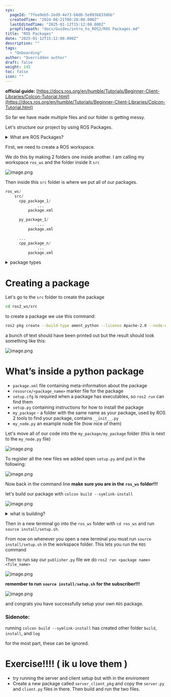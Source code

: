 ```yaml
---
sys:
  pageId: "7fea9eb5-2ed9-4e73-b6d6-5e093b833dbb"
  createdTime: "2024-08-21T00:28:00.000Z"
  lastEditedTime: "2025-01-12T15:12:00.000Z"
  propFilepath: "docs/Guides/intro_to_ROS2/ROS Packages.md"
title: "ROS Packages"
date: "2025-01-12T15:12:00.000Z"
description: ""
tags:
  - "Onboarding"
author: "Overridden author"
draft: false
weight: 145
toc: false
icon: ""
---
```


**official guide:** [https://docs.ros.org/en/humble/Tutorials/Beginner-Client-Libraries/Colcon-Tutorial.html](https://docs.ros.org/en/humble/Tutorials/Beginner-Client-Libraries/Colcon-Tutorial.html)

So far we have made multiple files and our folder is getting messy.

Let's structure our project by using ROS Packages.

<details>

<summary>What are ROS Packages?</summary>

ROS Packages are, as the name implies, packages of code that are highly sharable between ROS developers.

They consist of a folder, `package.xml` file, and source code

```python
      cpp_package_1/
		      ... imagine much code files here ..
          package.xml
```

</details>

First, we need to create a ROS workspace.

We do this by making 2 folders one inside another. I am calling my workspace `ros_ws` and the folder inside it `src`

![image.png](https://prod-files-secure.s3.us-west-2.amazonaws.com/d518164a-d88e-44d1-a4ee-3adb3bd8bce0/70706947-fd18-4537-a67b-e12946812d31/image.png?X-Amz-Algorithm=AWS4-HMAC-SHA256&X-Amz-Content-Sha256=UNSIGNED-PAYLOAD&X-Amz-Credential=ASIAZI2LB46647XXGHC6%2F20250308%2Fus-west-2%2Fs3%2Faws4_request&X-Amz-Date=20250308T190135Z&X-Amz-Expires=3600&X-Amz-Security-Token=IQoJb3JpZ2luX2VjEBoaCXVzLXdlc3QtMiJHMEUCIBoLv9%2BZmPmtEhfGJKgmpeajKFaTe2ZLiTA6enh%2BmQqZAiEAzJUCr%2FEWhoBsWKLwO5A6Tmju2Ya1ZG4f48Yx%2FtLetMAq%2FwMIYxAAGgw2Mzc0MjMxODM4MDUiDFTORTfDeTrDuEx%2BayrcA6HML3olKc2g5Bx6%2Bfl2cQqrH1%2B7pB7i21okAgAS0beu7Gh%2F5y%2FYT%2FtKOA02igePYL%2Bw4qo7RDnM%2BptvAY1%2B5SnxOOwXxXotTXKAkeaJd%2FOlFIp0xU8VG4LrTe9IhPPrIvwsYeJ8KXetANrM7mFtSn1KkYqtzn17YkX%2Bez%2B%2BEbAAKLjE%2FwLkpTamC88xRVTrorpSKCWEf3nqeoNdIEdx0kFZDuF3Bd5zmdBslGJ0YwE3uL2UsE2BUWUPwVMQYe%2BYpdNIU%2BqZaaWWy2kfsEzu%2FDssJoP5j9NTokizXCsIPyDWyaC9h1tNe0Ng0fzakeabp%2FHtT5Wcn6%2FNemN9Rq0A0T7svT8%2Bqks9XlZ849AakWNzfrBzV%2Bw%2B8lNZOFBOtmNgyM9piyTUBsWaJSwOOQkBZzswto5u20FJ8E3Ijb0NKvwSqLtQaXAf5DMLs%2BH6vbKNwA9j2sKa1Q8uKD2Xrurmp3ZhY1MS1rBED7a9wdBpP0xXk%2BrinPObmRjWmgD2zMgH9Ha0cSsjkr0cvrcyHAdpFjo4DKJW7ccmJdJtUMkjPxV6mXDtQbY6yQI92SfqcaAtmX16DSvy6oEyEcubDlLmpqFAdgnt5sLxEST4I10yvZ3Da7pRKLU5%2FHD2LmTRMMuCsr4GOqUBpa8wvzZChFVTYMaRICKpe87oFIsLpY3ZlWkvvWD8JR1YmOl9i0OmwWbdZYDL%2B52URvWUQBYwOEvHjryjLm9ARvMqJvz3EzY370TZIdSMNaa3dImTGAwSEnVAveBoHSKAhegPo7I8UrtxkRiWliMSmcyCL9A4Pe09gu1jotS%2FwODEdUU2ze6Mo0pO4auNVpzWzc1UHHfRVtdrEURQ70VRotncAHwG&X-Amz-Signature=0278288a77673857a6a4507ee20fa911b8a78143bcff27ca548efa625665da88&X-Amz-SignedHeaders=host&x-id=GetObject)

Then inside this `src` folder is where we put all of our packages.

```python
ros_ws/
    src/
      cpp_package_1/
		      ...
          package.xml

      py_package_1/
		      ...
          package.xml

      ...
      cpp_package_n/
		      ...
          package.xml

```

<details>

<summary>package types</summary>

packages can be either `C++` or python.

the intern file structure is different for each but for this guide we will stick to creating python packages

</details>

# Creating a package

Let's go to the `src` folder to create the package

```bash
cd ros2_ws/src
```

to create a package we use this command:

```bash
ros2 pkg create --build-type ament_python --license Apache-2.0 --node-name my_node my_package
```

a bunch of text should have been printed out but the result should look something like this:

![image.png](https://prod-files-secure.s3.us-west-2.amazonaws.com/d518164a-d88e-44d1-a4ee-3adb3bd8bce0/e6cf1e3f-8512-4a3e-b131-079f800bf3e8/image.png?X-Amz-Algorithm=AWS4-HMAC-SHA256&X-Amz-Content-Sha256=UNSIGNED-PAYLOAD&X-Amz-Credential=ASIAZI2LB46647XXGHC6%2F20250308%2Fus-west-2%2Fs3%2Faws4_request&X-Amz-Date=20250308T190135Z&X-Amz-Expires=3600&X-Amz-Security-Token=IQoJb3JpZ2luX2VjEBoaCXVzLXdlc3QtMiJHMEUCIBoLv9%2BZmPmtEhfGJKgmpeajKFaTe2ZLiTA6enh%2BmQqZAiEAzJUCr%2FEWhoBsWKLwO5A6Tmju2Ya1ZG4f48Yx%2FtLetMAq%2FwMIYxAAGgw2Mzc0MjMxODM4MDUiDFTORTfDeTrDuEx%2BayrcA6HML3olKc2g5Bx6%2Bfl2cQqrH1%2B7pB7i21okAgAS0beu7Gh%2F5y%2FYT%2FtKOA02igePYL%2Bw4qo7RDnM%2BptvAY1%2B5SnxOOwXxXotTXKAkeaJd%2FOlFIp0xU8VG4LrTe9IhPPrIvwsYeJ8KXetANrM7mFtSn1KkYqtzn17YkX%2Bez%2B%2BEbAAKLjE%2FwLkpTamC88xRVTrorpSKCWEf3nqeoNdIEdx0kFZDuF3Bd5zmdBslGJ0YwE3uL2UsE2BUWUPwVMQYe%2BYpdNIU%2BqZaaWWy2kfsEzu%2FDssJoP5j9NTokizXCsIPyDWyaC9h1tNe0Ng0fzakeabp%2FHtT5Wcn6%2FNemN9Rq0A0T7svT8%2Bqks9XlZ849AakWNzfrBzV%2Bw%2B8lNZOFBOtmNgyM9piyTUBsWaJSwOOQkBZzswto5u20FJ8E3Ijb0NKvwSqLtQaXAf5DMLs%2BH6vbKNwA9j2sKa1Q8uKD2Xrurmp3ZhY1MS1rBED7a9wdBpP0xXk%2BrinPObmRjWmgD2zMgH9Ha0cSsjkr0cvrcyHAdpFjo4DKJW7ccmJdJtUMkjPxV6mXDtQbY6yQI92SfqcaAtmX16DSvy6oEyEcubDlLmpqFAdgnt5sLxEST4I10yvZ3Da7pRKLU5%2FHD2LmTRMMuCsr4GOqUBpa8wvzZChFVTYMaRICKpe87oFIsLpY3ZlWkvvWD8JR1YmOl9i0OmwWbdZYDL%2B52URvWUQBYwOEvHjryjLm9ARvMqJvz3EzY370TZIdSMNaa3dImTGAwSEnVAveBoHSKAhegPo7I8UrtxkRiWliMSmcyCL9A4Pe09gu1jotS%2FwODEdUU2ze6Mo0pO4auNVpzWzc1UHHfRVtdrEURQ70VRotncAHwG&X-Amz-Signature=95aec30d04679349b0a40ed5965b1fe8a86b5d9e6cb8a7d0c4ec5dabeba2fd88&X-Amz-SignedHeaders=host&x-id=GetObject)

# What’s inside a python package

- `package.xml` file containing meta-information about the package
- `resource/<package_name>` marker file for the package
- `setup.cfg` is required when a package has executables, so `ros2 run` can find them
- `setup.py` containing instructions for how to install the package
- `my_package` - a folder with the same name as your package, used by ROS 2 tools to find your package, contains `__init__.py`
- `my_node.py` an example node file (how nice of them)

Let's move all of our code into the `my_package/my_package` folder (this is next to the `my_node.py` file)

![image.png](https://prod-files-secure.s3.us-west-2.amazonaws.com/d518164a-d88e-44d1-a4ee-3adb3bd8bce0/9ce58f11-0da9-4d3e-b86d-506a9685d378/image.png?X-Amz-Algorithm=AWS4-HMAC-SHA256&X-Amz-Content-Sha256=UNSIGNED-PAYLOAD&X-Amz-Credential=ASIAZI2LB46647XXGHC6%2F20250308%2Fus-west-2%2Fs3%2Faws4_request&X-Amz-Date=20250308T190135Z&X-Amz-Expires=3600&X-Amz-Security-Token=IQoJb3JpZ2luX2VjEBoaCXVzLXdlc3QtMiJHMEUCIBoLv9%2BZmPmtEhfGJKgmpeajKFaTe2ZLiTA6enh%2BmQqZAiEAzJUCr%2FEWhoBsWKLwO5A6Tmju2Ya1ZG4f48Yx%2FtLetMAq%2FwMIYxAAGgw2Mzc0MjMxODM4MDUiDFTORTfDeTrDuEx%2BayrcA6HML3olKc2g5Bx6%2Bfl2cQqrH1%2B7pB7i21okAgAS0beu7Gh%2F5y%2FYT%2FtKOA02igePYL%2Bw4qo7RDnM%2BptvAY1%2B5SnxOOwXxXotTXKAkeaJd%2FOlFIp0xU8VG4LrTe9IhPPrIvwsYeJ8KXetANrM7mFtSn1KkYqtzn17YkX%2Bez%2B%2BEbAAKLjE%2FwLkpTamC88xRVTrorpSKCWEf3nqeoNdIEdx0kFZDuF3Bd5zmdBslGJ0YwE3uL2UsE2BUWUPwVMQYe%2BYpdNIU%2BqZaaWWy2kfsEzu%2FDssJoP5j9NTokizXCsIPyDWyaC9h1tNe0Ng0fzakeabp%2FHtT5Wcn6%2FNemN9Rq0A0T7svT8%2Bqks9XlZ849AakWNzfrBzV%2Bw%2B8lNZOFBOtmNgyM9piyTUBsWaJSwOOQkBZzswto5u20FJ8E3Ijb0NKvwSqLtQaXAf5DMLs%2BH6vbKNwA9j2sKa1Q8uKD2Xrurmp3ZhY1MS1rBED7a9wdBpP0xXk%2BrinPObmRjWmgD2zMgH9Ha0cSsjkr0cvrcyHAdpFjo4DKJW7ccmJdJtUMkjPxV6mXDtQbY6yQI92SfqcaAtmX16DSvy6oEyEcubDlLmpqFAdgnt5sLxEST4I10yvZ3Da7pRKLU5%2FHD2LmTRMMuCsr4GOqUBpa8wvzZChFVTYMaRICKpe87oFIsLpY3ZlWkvvWD8JR1YmOl9i0OmwWbdZYDL%2B52URvWUQBYwOEvHjryjLm9ARvMqJvz3EzY370TZIdSMNaa3dImTGAwSEnVAveBoHSKAhegPo7I8UrtxkRiWliMSmcyCL9A4Pe09gu1jotS%2FwODEdUU2ze6Mo0pO4auNVpzWzc1UHHfRVtdrEURQ70VRotncAHwG&X-Amz-Signature=4cdd13e347250ddaf9eac0fdc52f9e42fdca79f902512695e825fe6dedf012f4&X-Amz-SignedHeaders=host&x-id=GetObject)

To register all the new files we added open `setup.py` and put in the following:

![image.png](https://prod-files-secure.s3.us-west-2.amazonaws.com/d518164a-d88e-44d1-a4ee-3adb3bd8bce0/1cd7c262-4cae-4496-9d75-c178537d24a2/image.png?X-Amz-Algorithm=AWS4-HMAC-SHA256&X-Amz-Content-Sha256=UNSIGNED-PAYLOAD&X-Amz-Credential=ASIAZI2LB46647XXGHC6%2F20250308%2Fus-west-2%2Fs3%2Faws4_request&X-Amz-Date=20250308T190135Z&X-Amz-Expires=3600&X-Amz-Security-Token=IQoJb3JpZ2luX2VjEBoaCXVzLXdlc3QtMiJHMEUCIBoLv9%2BZmPmtEhfGJKgmpeajKFaTe2ZLiTA6enh%2BmQqZAiEAzJUCr%2FEWhoBsWKLwO5A6Tmju2Ya1ZG4f48Yx%2FtLetMAq%2FwMIYxAAGgw2Mzc0MjMxODM4MDUiDFTORTfDeTrDuEx%2BayrcA6HML3olKc2g5Bx6%2Bfl2cQqrH1%2B7pB7i21okAgAS0beu7Gh%2F5y%2FYT%2FtKOA02igePYL%2Bw4qo7RDnM%2BptvAY1%2B5SnxOOwXxXotTXKAkeaJd%2FOlFIp0xU8VG4LrTe9IhPPrIvwsYeJ8KXetANrM7mFtSn1KkYqtzn17YkX%2Bez%2B%2BEbAAKLjE%2FwLkpTamC88xRVTrorpSKCWEf3nqeoNdIEdx0kFZDuF3Bd5zmdBslGJ0YwE3uL2UsE2BUWUPwVMQYe%2BYpdNIU%2BqZaaWWy2kfsEzu%2FDssJoP5j9NTokizXCsIPyDWyaC9h1tNe0Ng0fzakeabp%2FHtT5Wcn6%2FNemN9Rq0A0T7svT8%2Bqks9XlZ849AakWNzfrBzV%2Bw%2B8lNZOFBOtmNgyM9piyTUBsWaJSwOOQkBZzswto5u20FJ8E3Ijb0NKvwSqLtQaXAf5DMLs%2BH6vbKNwA9j2sKa1Q8uKD2Xrurmp3ZhY1MS1rBED7a9wdBpP0xXk%2BrinPObmRjWmgD2zMgH9Ha0cSsjkr0cvrcyHAdpFjo4DKJW7ccmJdJtUMkjPxV6mXDtQbY6yQI92SfqcaAtmX16DSvy6oEyEcubDlLmpqFAdgnt5sLxEST4I10yvZ3Da7pRKLU5%2FHD2LmTRMMuCsr4GOqUBpa8wvzZChFVTYMaRICKpe87oFIsLpY3ZlWkvvWD8JR1YmOl9i0OmwWbdZYDL%2B52URvWUQBYwOEvHjryjLm9ARvMqJvz3EzY370TZIdSMNaa3dImTGAwSEnVAveBoHSKAhegPo7I8UrtxkRiWliMSmcyCL9A4Pe09gu1jotS%2FwODEdUU2ze6Mo0pO4auNVpzWzc1UHHfRVtdrEURQ70VRotncAHwG&X-Amz-Signature=938d28e9f320f4df303624fc10b98fd069c1614f0060b782bb7ab5979a73f155&X-Amz-SignedHeaders=host&x-id=GetObject)

Now back in the command line **make sure you are in the** **`ros_ws`** **folder!!!**

let's build our package with `colcon build --symlink-install`

![image.png](https://prod-files-secure.s3.us-west-2.amazonaws.com/d518164a-d88e-44d1-a4ee-3adb3bd8bce0/2f2a0d27-b173-48fd-b189-5f5c0ce65619/image.png?X-Amz-Algorithm=AWS4-HMAC-SHA256&X-Amz-Content-Sha256=UNSIGNED-PAYLOAD&X-Amz-Credential=ASIAZI2LB46647XXGHC6%2F20250308%2Fus-west-2%2Fs3%2Faws4_request&X-Amz-Date=20250308T190135Z&X-Amz-Expires=3600&X-Amz-Security-Token=IQoJb3JpZ2luX2VjEBoaCXVzLXdlc3QtMiJHMEUCIBoLv9%2BZmPmtEhfGJKgmpeajKFaTe2ZLiTA6enh%2BmQqZAiEAzJUCr%2FEWhoBsWKLwO5A6Tmju2Ya1ZG4f48Yx%2FtLetMAq%2FwMIYxAAGgw2Mzc0MjMxODM4MDUiDFTORTfDeTrDuEx%2BayrcA6HML3olKc2g5Bx6%2Bfl2cQqrH1%2B7pB7i21okAgAS0beu7Gh%2F5y%2FYT%2FtKOA02igePYL%2Bw4qo7RDnM%2BptvAY1%2B5SnxOOwXxXotTXKAkeaJd%2FOlFIp0xU8VG4LrTe9IhPPrIvwsYeJ8KXetANrM7mFtSn1KkYqtzn17YkX%2Bez%2B%2BEbAAKLjE%2FwLkpTamC88xRVTrorpSKCWEf3nqeoNdIEdx0kFZDuF3Bd5zmdBslGJ0YwE3uL2UsE2BUWUPwVMQYe%2BYpdNIU%2BqZaaWWy2kfsEzu%2FDssJoP5j9NTokizXCsIPyDWyaC9h1tNe0Ng0fzakeabp%2FHtT5Wcn6%2FNemN9Rq0A0T7svT8%2Bqks9XlZ849AakWNzfrBzV%2Bw%2B8lNZOFBOtmNgyM9piyTUBsWaJSwOOQkBZzswto5u20FJ8E3Ijb0NKvwSqLtQaXAf5DMLs%2BH6vbKNwA9j2sKa1Q8uKD2Xrurmp3ZhY1MS1rBED7a9wdBpP0xXk%2BrinPObmRjWmgD2zMgH9Ha0cSsjkr0cvrcyHAdpFjo4DKJW7ccmJdJtUMkjPxV6mXDtQbY6yQI92SfqcaAtmX16DSvy6oEyEcubDlLmpqFAdgnt5sLxEST4I10yvZ3Da7pRKLU5%2FHD2LmTRMMuCsr4GOqUBpa8wvzZChFVTYMaRICKpe87oFIsLpY3ZlWkvvWD8JR1YmOl9i0OmwWbdZYDL%2B52URvWUQBYwOEvHjryjLm9ARvMqJvz3EzY370TZIdSMNaa3dImTGAwSEnVAveBoHSKAhegPo7I8UrtxkRiWliMSmcyCL9A4Pe09gu1jotS%2FwODEdUU2ze6Mo0pO4auNVpzWzc1UHHfRVtdrEURQ70VRotncAHwG&X-Amz-Signature=6fa662b2dc053c3284e86029f87e09249a37469238cae81d630e48f04180c816&X-Amz-SignedHeaders=host&x-id=GetObject)

<details>

<summary>what is building?</summary>

if you are a CS major at Rose-Hulman you will learn the answer to this in CSSE132

but TLDR; is it combines all the code files into one program that can be run easily 

</details>

Then in a new terminal go into the `ros_ws` folder with `cd ros_ws` and run `source install/setup.sh`. 

From now on whenever you open a new terminal you must run `source install/setup.sh` in the workspace folder. This lets you run the `ROS` command

Then to run say our `publisher.py` file we do `ros2 run <package name> <file_name>`

![image.png](https://prod-files-secure.s3.us-west-2.amazonaws.com/d518164a-d88e-44d1-a4ee-3adb3bd8bce0/4f4b1219-3a44-4632-aa0a-ce3471699f59/image.png?X-Amz-Algorithm=AWS4-HMAC-SHA256&X-Amz-Content-Sha256=UNSIGNED-PAYLOAD&X-Amz-Credential=ASIAZI2LB46647XXGHC6%2F20250308%2Fus-west-2%2Fs3%2Faws4_request&X-Amz-Date=20250308T190135Z&X-Amz-Expires=3600&X-Amz-Security-Token=IQoJb3JpZ2luX2VjEBoaCXVzLXdlc3QtMiJHMEUCIBoLv9%2BZmPmtEhfGJKgmpeajKFaTe2ZLiTA6enh%2BmQqZAiEAzJUCr%2FEWhoBsWKLwO5A6Tmju2Ya1ZG4f48Yx%2FtLetMAq%2FwMIYxAAGgw2Mzc0MjMxODM4MDUiDFTORTfDeTrDuEx%2BayrcA6HML3olKc2g5Bx6%2Bfl2cQqrH1%2B7pB7i21okAgAS0beu7Gh%2F5y%2FYT%2FtKOA02igePYL%2Bw4qo7RDnM%2BptvAY1%2B5SnxOOwXxXotTXKAkeaJd%2FOlFIp0xU8VG4LrTe9IhPPrIvwsYeJ8KXetANrM7mFtSn1KkYqtzn17YkX%2Bez%2B%2BEbAAKLjE%2FwLkpTamC88xRVTrorpSKCWEf3nqeoNdIEdx0kFZDuF3Bd5zmdBslGJ0YwE3uL2UsE2BUWUPwVMQYe%2BYpdNIU%2BqZaaWWy2kfsEzu%2FDssJoP5j9NTokizXCsIPyDWyaC9h1tNe0Ng0fzakeabp%2FHtT5Wcn6%2FNemN9Rq0A0T7svT8%2Bqks9XlZ849AakWNzfrBzV%2Bw%2B8lNZOFBOtmNgyM9piyTUBsWaJSwOOQkBZzswto5u20FJ8E3Ijb0NKvwSqLtQaXAf5DMLs%2BH6vbKNwA9j2sKa1Q8uKD2Xrurmp3ZhY1MS1rBED7a9wdBpP0xXk%2BrinPObmRjWmgD2zMgH9Ha0cSsjkr0cvrcyHAdpFjo4DKJW7ccmJdJtUMkjPxV6mXDtQbY6yQI92SfqcaAtmX16DSvy6oEyEcubDlLmpqFAdgnt5sLxEST4I10yvZ3Da7pRKLU5%2FHD2LmTRMMuCsr4GOqUBpa8wvzZChFVTYMaRICKpe87oFIsLpY3ZlWkvvWD8JR1YmOl9i0OmwWbdZYDL%2B52URvWUQBYwOEvHjryjLm9ARvMqJvz3EzY370TZIdSMNaa3dImTGAwSEnVAveBoHSKAhegPo7I8UrtxkRiWliMSmcyCL9A4Pe09gu1jotS%2FwODEdUU2ze6Mo0pO4auNVpzWzc1UHHfRVtdrEURQ70VRotncAHwG&X-Amz-Signature=8ff36fdc0633760c32032d25491d9acdc03342446294f5edebe748e034f84dd0&X-Amz-SignedHeaders=host&x-id=GetObject)

**remember to run** **`source install/setup.sh`** **for the subscriber!!!**

![image.png](https://prod-files-secure.s3.us-west-2.amazonaws.com/d518164a-d88e-44d1-a4ee-3adb3bd8bce0/02121119-dad4-49ec-8356-c956108b4243/image.png?X-Amz-Algorithm=AWS4-HMAC-SHA256&X-Amz-Content-Sha256=UNSIGNED-PAYLOAD&X-Amz-Credential=ASIAZI2LB46647XXGHC6%2F20250308%2Fus-west-2%2Fs3%2Faws4_request&X-Amz-Date=20250308T190135Z&X-Amz-Expires=3600&X-Amz-Security-Token=IQoJb3JpZ2luX2VjEBoaCXVzLXdlc3QtMiJHMEUCIBoLv9%2BZmPmtEhfGJKgmpeajKFaTe2ZLiTA6enh%2BmQqZAiEAzJUCr%2FEWhoBsWKLwO5A6Tmju2Ya1ZG4f48Yx%2FtLetMAq%2FwMIYxAAGgw2Mzc0MjMxODM4MDUiDFTORTfDeTrDuEx%2BayrcA6HML3olKc2g5Bx6%2Bfl2cQqrH1%2B7pB7i21okAgAS0beu7Gh%2F5y%2FYT%2FtKOA02igePYL%2Bw4qo7RDnM%2BptvAY1%2B5SnxOOwXxXotTXKAkeaJd%2FOlFIp0xU8VG4LrTe9IhPPrIvwsYeJ8KXetANrM7mFtSn1KkYqtzn17YkX%2Bez%2B%2BEbAAKLjE%2FwLkpTamC88xRVTrorpSKCWEf3nqeoNdIEdx0kFZDuF3Bd5zmdBslGJ0YwE3uL2UsE2BUWUPwVMQYe%2BYpdNIU%2BqZaaWWy2kfsEzu%2FDssJoP5j9NTokizXCsIPyDWyaC9h1tNe0Ng0fzakeabp%2FHtT5Wcn6%2FNemN9Rq0A0T7svT8%2Bqks9XlZ849AakWNzfrBzV%2Bw%2B8lNZOFBOtmNgyM9piyTUBsWaJSwOOQkBZzswto5u20FJ8E3Ijb0NKvwSqLtQaXAf5DMLs%2BH6vbKNwA9j2sKa1Q8uKD2Xrurmp3ZhY1MS1rBED7a9wdBpP0xXk%2BrinPObmRjWmgD2zMgH9Ha0cSsjkr0cvrcyHAdpFjo4DKJW7ccmJdJtUMkjPxV6mXDtQbY6yQI92SfqcaAtmX16DSvy6oEyEcubDlLmpqFAdgnt5sLxEST4I10yvZ3Da7pRKLU5%2FHD2LmTRMMuCsr4GOqUBpa8wvzZChFVTYMaRICKpe87oFIsLpY3ZlWkvvWD8JR1YmOl9i0OmwWbdZYDL%2B52URvWUQBYwOEvHjryjLm9ARvMqJvz3EzY370TZIdSMNaa3dImTGAwSEnVAveBoHSKAhegPo7I8UrtxkRiWliMSmcyCL9A4Pe09gu1jotS%2FwODEdUU2ze6Mo0pO4auNVpzWzc1UHHfRVtdrEURQ70VRotncAHwG&X-Amz-Signature=707f0c0f73e95c6293b205220fd424763d02e837855e6189a4be262e520afaa3&X-Amz-SignedHeaders=host&x-id=GetObject)

and congrats you have successfully setup your own `ROS` package.

### Sidenote:

running `colcon build --symlink-install` has created other folder `build`, `install`, and `log`

for the most part, these can be ignored.

# Exercise!!!! ( ik u love them )

- try running the server and client setup but with in the enviroment
- Create a new package called `server_client_pkg` and copy the `server.py` and `client.py` files in there. Then build and run the two files.
